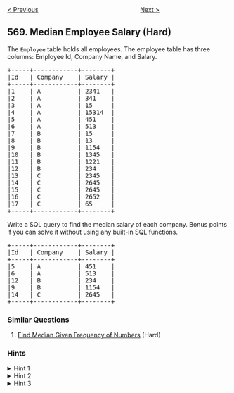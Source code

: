 <!--|This file generated by command(leetcode description); DO NOT EDIT.    |-->
<!--+----------------------------------------------------------------------+-->
<!--|@author    Openset <openset.wang@gmail.com>                           |-->
<!--|@link      https://github.com/openset                                 |-->
<!--|@home      https://github.com/openset/leetcode                        |-->
<!--+----------------------------------------------------------------------+-->

[< Previous](https://github.com/openset/leetcode/tree/master/problems/maximum-vacation-days "Maximum Vacation Days")
　　　　　　　　　　　　　　　　
[Next >](https://github.com/openset/leetcode/tree/master/problems/managers-with-at-least-5-direct-reports "Managers with at Least 5 Direct Reports")

## 569. Median Employee Salary (Hard)

<p>
The <code>Employee</code> table holds all employees. The employee table has three columns: Employee Id, Company Name, and Salary.</p>

<pre>
+-----+------------+--------+
|Id   | Company    | Salary |
+-----+------------+--------+
|1    | A          | 2341   |
|2    | A          | 341    |
|3    | A          | 15     |
|4    | A          | 15314  |
|5    | A          | 451    |
|6    | A          | 513    |
|7    | B          | 15     |
|8    | B          | 13     |
|9    | B          | 1154   |
|10   | B          | 1345   |
|11   | B          | 1221   |
|12   | B          | 234    |
|13   | C          | 2345   |
|14   | C          | 2645   |
|15   | C          | 2645   |
|16   | C          | 2652   |
|17   | C          | 65     |
+-----+------------+--------+
</pre>

<p>Write a SQL query to find the median salary of each company. Bonus points if you can solve it without using any built-in SQL functions.</p>

<pre>
+-----+------------+--------+
|Id   | Company    | Salary |
+-----+------------+--------+
|5    | A          | 451    |
|6    | A          | 513    |
|12   | B          | 234    |
|9    | B          | 1154   |
|14   | C          | 2645   |
+-----+------------+--------+
</pre>

### Similar Questions
  1. [Find Median Given Frequency of Numbers](https://github.com/openset/leetcode/tree/master/problems/find-median-given-frequency-of-numbers) (Hard)

### Hints
<details>
<summary>Hint 1</summary>
Still remember how to select the sum which group by one column?
</details>
<details>
<summary>Hint 2</summary>
Try to think about how to get the median from a sorted list.
</details>
<details>
<summary>Hint 3</summary>
How to get the median one item for odd number list while how to get the median two items for even number list, try to unify them.
</details>
